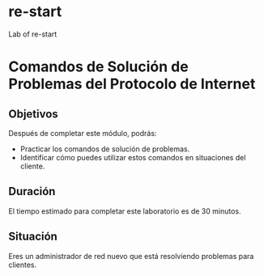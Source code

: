 # re-start
Lab of re-start


# Comandos de Solución de Problemas del Protocolo de Internet

## Objetivos

Después de completar este módulo, podrás:

- Practicar los comandos de solución de problemas.
- Identificar cómo puedes utilizar estos comandos en situaciones del cliente.

## Duración

El tiempo estimado para completar este laboratorio es de 30 minutos.

## Situación

Eres un administrador de red nuevo que está resolviendo problemas para clientes.
